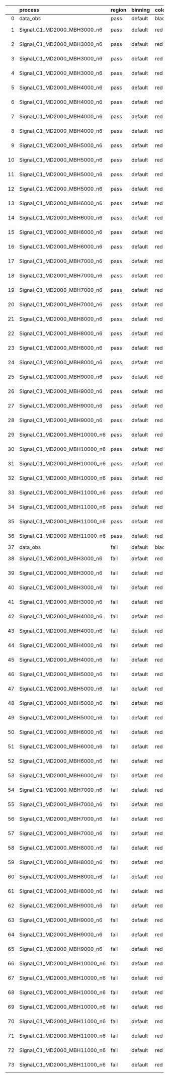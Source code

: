 |    | process                      | region   | binning   | color   | process_type   |   scale | variation   | source_filename                                                       | source_histname    | alias                        | title     |   combine_idx |     lnN |   shapes | syst_type   | direction   | variation_alias   |
|---:|:-----------------------------|:---------|:----------|:--------|:---------------|--------:|:------------|:----------------------------------------------------------------------|:-------------------|:-----------------------------|:----------|--------------:|--------:|---------:|:------------|:------------|:------------------|
|  0 | data_obs                     | pass     | default   | black   | DATA           |       1 | nominal     | ./histograms_for_2DAlphabet_v18//BH_Data.root                         | hpass              | Data                         | Data      |           nan | nan     |      nan | nan         | nan         | nan               |
|  1 | Signal_C1_MD2000_MBH3000_n6  | pass     | default   | red     | SIGNAL         |       1 | lumi        | ./histograms_for_2DAlphabet_v18//BH_Signal_C1_MD2000_MBH3000_n6.root  | hpass              | Signal_C1_MD2000_MBH3000_n6  | BH signal |           nan |   1.016 |      nan | lnN         | nan         | nan               |
|  2 | Signal_C1_MD2000_MBH3000_n6  | pass     | default   | red     | SIGNAL         |       1 | SVM         | ./histograms_for_2DAlphabet_v18//BH_Signal_C1_MD2000_MBH3000_n6.root  | hpass_SVMsyst_up   | Signal_C1_MD2000_MBH3000_n6  | BH signal |           nan | nan     |        1 | shapes      | Up          | SVMsyst           |
|  3 | Signal_C1_MD2000_MBH3000_n6  | pass     | default   | red     | SIGNAL         |       1 | SVM         | ./histograms_for_2DAlphabet_v18//BH_Signal_C1_MD2000_MBH3000_n6.root  | hpass_SVMsyst_down | Signal_C1_MD2000_MBH3000_n6  | BH signal |           nan | nan     |        1 | shapes      | Down        | SVMsyst           |
|  4 | Signal_C1_MD2000_MBH3000_n6  | pass     | default   | red     | SIGNAL         |       1 | nominal     | ./histograms_for_2DAlphabet_v18//BH_Signal_C1_MD2000_MBH3000_n6.root  | hpass              | Signal_C1_MD2000_MBH3000_n6  | BH signal |           nan | nan     |      nan | nan         | nan         | nan               |
|  5 | Signal_C1_MD2000_MBH4000_n6  | pass     | default   | red     | SIGNAL         |       1 | lumi        | ./histograms_for_2DAlphabet_v18//BH_Signal_C1_MD2000_MBH4000_n6.root  | hpass              | Signal_C1_MD2000_MBH4000_n6  | BH signal |           nan |   1.016 |      nan | lnN         | nan         | nan               |
|  6 | Signal_C1_MD2000_MBH4000_n6  | pass     | default   | red     | SIGNAL         |       1 | SVM         | ./histograms_for_2DAlphabet_v18//BH_Signal_C1_MD2000_MBH4000_n6.root  | hpass_SVMsyst_up   | Signal_C1_MD2000_MBH4000_n6  | BH signal |           nan | nan     |        1 | shapes      | Up          | SVMsyst           |
|  7 | Signal_C1_MD2000_MBH4000_n6  | pass     | default   | red     | SIGNAL         |       1 | SVM         | ./histograms_for_2DAlphabet_v18//BH_Signal_C1_MD2000_MBH4000_n6.root  | hpass_SVMsyst_down | Signal_C1_MD2000_MBH4000_n6  | BH signal |           nan | nan     |        1 | shapes      | Down        | SVMsyst           |
|  8 | Signal_C1_MD2000_MBH4000_n6  | pass     | default   | red     | SIGNAL         |       1 | nominal     | ./histograms_for_2DAlphabet_v18//BH_Signal_C1_MD2000_MBH4000_n6.root  | hpass              | Signal_C1_MD2000_MBH4000_n6  | BH signal |           nan | nan     |      nan | nan         | nan         | nan               |
|  9 | Signal_C1_MD2000_MBH5000_n6  | pass     | default   | red     | SIGNAL         |       1 | lumi        | ./histograms_for_2DAlphabet_v18//BH_Signal_C1_MD2000_MBH5000_n6.root  | hpass              | Signal_C1_MD2000_MBH5000_n6  | BH signal |           nan |   1.016 |      nan | lnN         | nan         | nan               |
| 10 | Signal_C1_MD2000_MBH5000_n6  | pass     | default   | red     | SIGNAL         |       1 | SVM         | ./histograms_for_2DAlphabet_v18//BH_Signal_C1_MD2000_MBH5000_n6.root  | hpass_SVMsyst_up   | Signal_C1_MD2000_MBH5000_n6  | BH signal |           nan | nan     |        1 | shapes      | Up          | SVMsyst           |
| 11 | Signal_C1_MD2000_MBH5000_n6  | pass     | default   | red     | SIGNAL         |       1 | SVM         | ./histograms_for_2DAlphabet_v18//BH_Signal_C1_MD2000_MBH5000_n6.root  | hpass_SVMsyst_down | Signal_C1_MD2000_MBH5000_n6  | BH signal |           nan | nan     |        1 | shapes      | Down        | SVMsyst           |
| 12 | Signal_C1_MD2000_MBH5000_n6  | pass     | default   | red     | SIGNAL         |       1 | nominal     | ./histograms_for_2DAlphabet_v18//BH_Signal_C1_MD2000_MBH5000_n6.root  | hpass              | Signal_C1_MD2000_MBH5000_n6  | BH signal |           nan | nan     |      nan | nan         | nan         | nan               |
| 13 | Signal_C1_MD2000_MBH6000_n6  | pass     | default   | red     | SIGNAL         |       1 | lumi        | ./histograms_for_2DAlphabet_v18//BH_Signal_C1_MD2000_MBH6000_n6.root  | hpass              | Signal_C1_MD2000_MBH6000_n6  | BH signal |           nan |   1.016 |      nan | lnN         | nan         | nan               |
| 14 | Signal_C1_MD2000_MBH6000_n6  | pass     | default   | red     | SIGNAL         |       1 | SVM         | ./histograms_for_2DAlphabet_v18//BH_Signal_C1_MD2000_MBH6000_n6.root  | hpass_SVMsyst_up   | Signal_C1_MD2000_MBH6000_n6  | BH signal |           nan | nan     |        1 | shapes      | Up          | SVMsyst           |
| 15 | Signal_C1_MD2000_MBH6000_n6  | pass     | default   | red     | SIGNAL         |       1 | SVM         | ./histograms_for_2DAlphabet_v18//BH_Signal_C1_MD2000_MBH6000_n6.root  | hpass_SVMsyst_down | Signal_C1_MD2000_MBH6000_n6  | BH signal |           nan | nan     |        1 | shapes      | Down        | SVMsyst           |
| 16 | Signal_C1_MD2000_MBH6000_n6  | pass     | default   | red     | SIGNAL         |       1 | nominal     | ./histograms_for_2DAlphabet_v18//BH_Signal_C1_MD2000_MBH6000_n6.root  | hpass              | Signal_C1_MD2000_MBH6000_n6  | BH signal |           nan | nan     |      nan | nan         | nan         | nan               |
| 17 | Signal_C1_MD2000_MBH7000_n6  | pass     | default   | red     | SIGNAL         |       1 | lumi        | ./histograms_for_2DAlphabet_v18//BH_Signal_C1_MD2000_MBH7000_n6.root  | hpass              | Signal_C1_MD2000_MBH7000_n6  | BH signal |           nan |   1.016 |      nan | lnN         | nan         | nan               |
| 18 | Signal_C1_MD2000_MBH7000_n6  | pass     | default   | red     | SIGNAL         |       1 | SVM         | ./histograms_for_2DAlphabet_v18//BH_Signal_C1_MD2000_MBH7000_n6.root  | hpass_SVMsyst_up   | Signal_C1_MD2000_MBH7000_n6  | BH signal |           nan | nan     |        1 | shapes      | Up          | SVMsyst           |
| 19 | Signal_C1_MD2000_MBH7000_n6  | pass     | default   | red     | SIGNAL         |       1 | SVM         | ./histograms_for_2DAlphabet_v18//BH_Signal_C1_MD2000_MBH7000_n6.root  | hpass_SVMsyst_down | Signal_C1_MD2000_MBH7000_n6  | BH signal |           nan | nan     |        1 | shapes      | Down        | SVMsyst           |
| 20 | Signal_C1_MD2000_MBH7000_n6  | pass     | default   | red     | SIGNAL         |       1 | nominal     | ./histograms_for_2DAlphabet_v18//BH_Signal_C1_MD2000_MBH7000_n6.root  | hpass              | Signal_C1_MD2000_MBH7000_n6  | BH signal |           nan | nan     |      nan | nan         | nan         | nan               |
| 21 | Signal_C1_MD2000_MBH8000_n6  | pass     | default   | red     | SIGNAL         |       1 | lumi        | ./histograms_for_2DAlphabet_v18//BH_Signal_C1_MD2000_MBH8000_n6.root  | hpass              | Signal_C1_MD2000_MBH8000_n6  | BH signal |           nan |   1.016 |      nan | lnN         | nan         | nan               |
| 22 | Signal_C1_MD2000_MBH8000_n6  | pass     | default   | red     | SIGNAL         |       1 | SVM         | ./histograms_for_2DAlphabet_v18//BH_Signal_C1_MD2000_MBH8000_n6.root  | hpass_SVMsyst_up   | Signal_C1_MD2000_MBH8000_n6  | BH signal |           nan | nan     |        1 | shapes      | Up          | SVMsyst           |
| 23 | Signal_C1_MD2000_MBH8000_n6  | pass     | default   | red     | SIGNAL         |       1 | SVM         | ./histograms_for_2DAlphabet_v18//BH_Signal_C1_MD2000_MBH8000_n6.root  | hpass_SVMsyst_down | Signal_C1_MD2000_MBH8000_n6  | BH signal |           nan | nan     |        1 | shapes      | Down        | SVMsyst           |
| 24 | Signal_C1_MD2000_MBH8000_n6  | pass     | default   | red     | SIGNAL         |       1 | nominal     | ./histograms_for_2DAlphabet_v18//BH_Signal_C1_MD2000_MBH8000_n6.root  | hpass              | Signal_C1_MD2000_MBH8000_n6  | BH signal |           nan | nan     |      nan | nan         | nan         | nan               |
| 25 | Signal_C1_MD2000_MBH9000_n6  | pass     | default   | red     | SIGNAL         |       1 | lumi        | ./histograms_for_2DAlphabet_v18//BH_Signal_C1_MD2000_MBH9000_n6.root  | hpass              | Signal_C1_MD2000_MBH9000_n6  | BH signal |           nan |   1.016 |      nan | lnN         | nan         | nan               |
| 26 | Signal_C1_MD2000_MBH9000_n6  | pass     | default   | red     | SIGNAL         |       1 | SVM         | ./histograms_for_2DAlphabet_v18//BH_Signal_C1_MD2000_MBH9000_n6.root  | hpass_SVMsyst_up   | Signal_C1_MD2000_MBH9000_n6  | BH signal |           nan | nan     |        1 | shapes      | Up          | SVMsyst           |
| 27 | Signal_C1_MD2000_MBH9000_n6  | pass     | default   | red     | SIGNAL         |       1 | SVM         | ./histograms_for_2DAlphabet_v18//BH_Signal_C1_MD2000_MBH9000_n6.root  | hpass_SVMsyst_down | Signal_C1_MD2000_MBH9000_n6  | BH signal |           nan | nan     |        1 | shapes      | Down        | SVMsyst           |
| 28 | Signal_C1_MD2000_MBH9000_n6  | pass     | default   | red     | SIGNAL         |       1 | nominal     | ./histograms_for_2DAlphabet_v18//BH_Signal_C1_MD2000_MBH9000_n6.root  | hpass              | Signal_C1_MD2000_MBH9000_n6  | BH signal |           nan | nan     |      nan | nan         | nan         | nan               |
| 29 | Signal_C1_MD2000_MBH10000_n6 | pass     | default   | red     | SIGNAL         |       1 | lumi        | ./histograms_for_2DAlphabet_v18//BH_Signal_C1_MD2000_MBH10000_n6.root | hpass              | Signal_C1_MD2000_MBH10000_n6 | BH signal |           nan |   1.016 |      nan | lnN         | nan         | nan               |
| 30 | Signal_C1_MD2000_MBH10000_n6 | pass     | default   | red     | SIGNAL         |       1 | SVM         | ./histograms_for_2DAlphabet_v18//BH_Signal_C1_MD2000_MBH10000_n6.root | hpass_SVMsyst_up   | Signal_C1_MD2000_MBH10000_n6 | BH signal |           nan | nan     |        1 | shapes      | Up          | SVMsyst           |
| 31 | Signal_C1_MD2000_MBH10000_n6 | pass     | default   | red     | SIGNAL         |       1 | SVM         | ./histograms_for_2DAlphabet_v18//BH_Signal_C1_MD2000_MBH10000_n6.root | hpass_SVMsyst_down | Signal_C1_MD2000_MBH10000_n6 | BH signal |           nan | nan     |        1 | shapes      | Down        | SVMsyst           |
| 32 | Signal_C1_MD2000_MBH10000_n6 | pass     | default   | red     | SIGNAL         |       1 | nominal     | ./histograms_for_2DAlphabet_v18//BH_Signal_C1_MD2000_MBH10000_n6.root | hpass              | Signal_C1_MD2000_MBH10000_n6 | BH signal |           nan | nan     |      nan | nan         | nan         | nan               |
| 33 | Signal_C1_MD2000_MBH11000_n6 | pass     | default   | red     | SIGNAL         |       1 | lumi        | ./histograms_for_2DAlphabet_v18//BH_Signal_C1_MD2000_MBH11000_n6.root | hpass              | Signal_C1_MD2000_MBH11000_n6 | BH signal |           nan |   1.016 |      nan | lnN         | nan         | nan               |
| 34 | Signal_C1_MD2000_MBH11000_n6 | pass     | default   | red     | SIGNAL         |       1 | SVM         | ./histograms_for_2DAlphabet_v18//BH_Signal_C1_MD2000_MBH11000_n6.root | hpass_SVMsyst_up   | Signal_C1_MD2000_MBH11000_n6 | BH signal |           nan | nan     |        1 | shapes      | Up          | SVMsyst           |
| 35 | Signal_C1_MD2000_MBH11000_n6 | pass     | default   | red     | SIGNAL         |       1 | SVM         | ./histograms_for_2DAlphabet_v18//BH_Signal_C1_MD2000_MBH11000_n6.root | hpass_SVMsyst_down | Signal_C1_MD2000_MBH11000_n6 | BH signal |           nan | nan     |        1 | shapes      | Down        | SVMsyst           |
| 36 | Signal_C1_MD2000_MBH11000_n6 | pass     | default   | red     | SIGNAL         |       1 | nominal     | ./histograms_for_2DAlphabet_v18//BH_Signal_C1_MD2000_MBH11000_n6.root | hpass              | Signal_C1_MD2000_MBH11000_n6 | BH signal |           nan | nan     |      nan | nan         | nan         | nan               |
| 37 | data_obs                     | fail     | default   | black   | DATA           |       1 | nominal     | ./histograms_for_2DAlphabet_v18//BH_Data.root                         | hfail              | Data                         | Data      |           nan | nan     |      nan | nan         | nan         | nan               |
| 38 | Signal_C1_MD2000_MBH3000_n6  | fail     | default   | red     | SIGNAL         |       1 | lumi        | ./histograms_for_2DAlphabet_v18//BH_Signal_C1_MD2000_MBH3000_n6.root  | hfail              | Signal_C1_MD2000_MBH3000_n6  | BH signal |           nan |   1.016 |      nan | lnN         | nan         | nan               |
| 39 | Signal_C1_MD2000_MBH3000_n6  | fail     | default   | red     | SIGNAL         |       1 | SVM         | ./histograms_for_2DAlphabet_v18//BH_Signal_C1_MD2000_MBH3000_n6.root  | hfail_SVMsyst_up   | Signal_C1_MD2000_MBH3000_n6  | BH signal |           nan | nan     |        1 | shapes      | Up          | SVMsyst           |
| 40 | Signal_C1_MD2000_MBH3000_n6  | fail     | default   | red     | SIGNAL         |       1 | SVM         | ./histograms_for_2DAlphabet_v18//BH_Signal_C1_MD2000_MBH3000_n6.root  | hfail_SVMsyst_down | Signal_C1_MD2000_MBH3000_n6  | BH signal |           nan | nan     |        1 | shapes      | Down        | SVMsyst           |
| 41 | Signal_C1_MD2000_MBH3000_n6  | fail     | default   | red     | SIGNAL         |       1 | nominal     | ./histograms_for_2DAlphabet_v18//BH_Signal_C1_MD2000_MBH3000_n6.root  | hfail              | Signal_C1_MD2000_MBH3000_n6  | BH signal |           nan | nan     |      nan | nan         | nan         | nan               |
| 42 | Signal_C1_MD2000_MBH4000_n6  | fail     | default   | red     | SIGNAL         |       1 | lumi        | ./histograms_for_2DAlphabet_v18//BH_Signal_C1_MD2000_MBH4000_n6.root  | hfail              | Signal_C1_MD2000_MBH4000_n6  | BH signal |           nan |   1.016 |      nan | lnN         | nan         | nan               |
| 43 | Signal_C1_MD2000_MBH4000_n6  | fail     | default   | red     | SIGNAL         |       1 | SVM         | ./histograms_for_2DAlphabet_v18//BH_Signal_C1_MD2000_MBH4000_n6.root  | hfail_SVMsyst_up   | Signal_C1_MD2000_MBH4000_n6  | BH signal |           nan | nan     |        1 | shapes      | Up          | SVMsyst           |
| 44 | Signal_C1_MD2000_MBH4000_n6  | fail     | default   | red     | SIGNAL         |       1 | SVM         | ./histograms_for_2DAlphabet_v18//BH_Signal_C1_MD2000_MBH4000_n6.root  | hfail_SVMsyst_down | Signal_C1_MD2000_MBH4000_n6  | BH signal |           nan | nan     |        1 | shapes      | Down        | SVMsyst           |
| 45 | Signal_C1_MD2000_MBH4000_n6  | fail     | default   | red     | SIGNAL         |       1 | nominal     | ./histograms_for_2DAlphabet_v18//BH_Signal_C1_MD2000_MBH4000_n6.root  | hfail              | Signal_C1_MD2000_MBH4000_n6  | BH signal |           nan | nan     |      nan | nan         | nan         | nan               |
| 46 | Signal_C1_MD2000_MBH5000_n6  | fail     | default   | red     | SIGNAL         |       1 | lumi        | ./histograms_for_2DAlphabet_v18//BH_Signal_C1_MD2000_MBH5000_n6.root  | hfail              | Signal_C1_MD2000_MBH5000_n6  | BH signal |           nan |   1.016 |      nan | lnN         | nan         | nan               |
| 47 | Signal_C1_MD2000_MBH5000_n6  | fail     | default   | red     | SIGNAL         |       1 | SVM         | ./histograms_for_2DAlphabet_v18//BH_Signal_C1_MD2000_MBH5000_n6.root  | hfail_SVMsyst_up   | Signal_C1_MD2000_MBH5000_n6  | BH signal |           nan | nan     |        1 | shapes      | Up          | SVMsyst           |
| 48 | Signal_C1_MD2000_MBH5000_n6  | fail     | default   | red     | SIGNAL         |       1 | SVM         | ./histograms_for_2DAlphabet_v18//BH_Signal_C1_MD2000_MBH5000_n6.root  | hfail_SVMsyst_down | Signal_C1_MD2000_MBH5000_n6  | BH signal |           nan | nan     |        1 | shapes      | Down        | SVMsyst           |
| 49 | Signal_C1_MD2000_MBH5000_n6  | fail     | default   | red     | SIGNAL         |       1 | nominal     | ./histograms_for_2DAlphabet_v18//BH_Signal_C1_MD2000_MBH5000_n6.root  | hfail              | Signal_C1_MD2000_MBH5000_n6  | BH signal |           nan | nan     |      nan | nan         | nan         | nan               |
| 50 | Signal_C1_MD2000_MBH6000_n6  | fail     | default   | red     | SIGNAL         |       1 | lumi        | ./histograms_for_2DAlphabet_v18//BH_Signal_C1_MD2000_MBH6000_n6.root  | hfail              | Signal_C1_MD2000_MBH6000_n6  | BH signal |           nan |   1.016 |      nan | lnN         | nan         | nan               |
| 51 | Signal_C1_MD2000_MBH6000_n6  | fail     | default   | red     | SIGNAL         |       1 | SVM         | ./histograms_for_2DAlphabet_v18//BH_Signal_C1_MD2000_MBH6000_n6.root  | hfail_SVMsyst_up   | Signal_C1_MD2000_MBH6000_n6  | BH signal |           nan | nan     |        1 | shapes      | Up          | SVMsyst           |
| 52 | Signal_C1_MD2000_MBH6000_n6  | fail     | default   | red     | SIGNAL         |       1 | SVM         | ./histograms_for_2DAlphabet_v18//BH_Signal_C1_MD2000_MBH6000_n6.root  | hfail_SVMsyst_down | Signal_C1_MD2000_MBH6000_n6  | BH signal |           nan | nan     |        1 | shapes      | Down        | SVMsyst           |
| 53 | Signal_C1_MD2000_MBH6000_n6  | fail     | default   | red     | SIGNAL         |       1 | nominal     | ./histograms_for_2DAlphabet_v18//BH_Signal_C1_MD2000_MBH6000_n6.root  | hfail              | Signal_C1_MD2000_MBH6000_n6  | BH signal |           nan | nan     |      nan | nan         | nan         | nan               |
| 54 | Signal_C1_MD2000_MBH7000_n6  | fail     | default   | red     | SIGNAL         |       1 | lumi        | ./histograms_for_2DAlphabet_v18//BH_Signal_C1_MD2000_MBH7000_n6.root  | hfail              | Signal_C1_MD2000_MBH7000_n6  | BH signal |           nan |   1.016 |      nan | lnN         | nan         | nan               |
| 55 | Signal_C1_MD2000_MBH7000_n6  | fail     | default   | red     | SIGNAL         |       1 | SVM         | ./histograms_for_2DAlphabet_v18//BH_Signal_C1_MD2000_MBH7000_n6.root  | hfail_SVMsyst_up   | Signal_C1_MD2000_MBH7000_n6  | BH signal |           nan | nan     |        1 | shapes      | Up          | SVMsyst           |
| 56 | Signal_C1_MD2000_MBH7000_n6  | fail     | default   | red     | SIGNAL         |       1 | SVM         | ./histograms_for_2DAlphabet_v18//BH_Signal_C1_MD2000_MBH7000_n6.root  | hfail_SVMsyst_down | Signal_C1_MD2000_MBH7000_n6  | BH signal |           nan | nan     |        1 | shapes      | Down        | SVMsyst           |
| 57 | Signal_C1_MD2000_MBH7000_n6  | fail     | default   | red     | SIGNAL         |       1 | nominal     | ./histograms_for_2DAlphabet_v18//BH_Signal_C1_MD2000_MBH7000_n6.root  | hfail              | Signal_C1_MD2000_MBH7000_n6  | BH signal |           nan | nan     |      nan | nan         | nan         | nan               |
| 58 | Signal_C1_MD2000_MBH8000_n6  | fail     | default   | red     | SIGNAL         |       1 | lumi        | ./histograms_for_2DAlphabet_v18//BH_Signal_C1_MD2000_MBH8000_n6.root  | hfail              | Signal_C1_MD2000_MBH8000_n6  | BH signal |           nan |   1.016 |      nan | lnN         | nan         | nan               |
| 59 | Signal_C1_MD2000_MBH8000_n6  | fail     | default   | red     | SIGNAL         |       1 | SVM         | ./histograms_for_2DAlphabet_v18//BH_Signal_C1_MD2000_MBH8000_n6.root  | hfail_SVMsyst_up   | Signal_C1_MD2000_MBH8000_n6  | BH signal |           nan | nan     |        1 | shapes      | Up          | SVMsyst           |
| 60 | Signal_C1_MD2000_MBH8000_n6  | fail     | default   | red     | SIGNAL         |       1 | SVM         | ./histograms_for_2DAlphabet_v18//BH_Signal_C1_MD2000_MBH8000_n6.root  | hfail_SVMsyst_down | Signal_C1_MD2000_MBH8000_n6  | BH signal |           nan | nan     |        1 | shapes      | Down        | SVMsyst           |
| 61 | Signal_C1_MD2000_MBH8000_n6  | fail     | default   | red     | SIGNAL         |       1 | nominal     | ./histograms_for_2DAlphabet_v18//BH_Signal_C1_MD2000_MBH8000_n6.root  | hfail              | Signal_C1_MD2000_MBH8000_n6  | BH signal |           nan | nan     |      nan | nan         | nan         | nan               |
| 62 | Signal_C1_MD2000_MBH9000_n6  | fail     | default   | red     | SIGNAL         |       1 | lumi        | ./histograms_for_2DAlphabet_v18//BH_Signal_C1_MD2000_MBH9000_n6.root  | hfail              | Signal_C1_MD2000_MBH9000_n6  | BH signal |           nan |   1.016 |      nan | lnN         | nan         | nan               |
| 63 | Signal_C1_MD2000_MBH9000_n6  | fail     | default   | red     | SIGNAL         |       1 | SVM         | ./histograms_for_2DAlphabet_v18//BH_Signal_C1_MD2000_MBH9000_n6.root  | hfail_SVMsyst_up   | Signal_C1_MD2000_MBH9000_n6  | BH signal |           nan | nan     |        1 | shapes      | Up          | SVMsyst           |
| 64 | Signal_C1_MD2000_MBH9000_n6  | fail     | default   | red     | SIGNAL         |       1 | SVM         | ./histograms_for_2DAlphabet_v18//BH_Signal_C1_MD2000_MBH9000_n6.root  | hfail_SVMsyst_down | Signal_C1_MD2000_MBH9000_n6  | BH signal |           nan | nan     |        1 | shapes      | Down        | SVMsyst           |
| 65 | Signal_C1_MD2000_MBH9000_n6  | fail     | default   | red     | SIGNAL         |       1 | nominal     | ./histograms_for_2DAlphabet_v18//BH_Signal_C1_MD2000_MBH9000_n6.root  | hfail              | Signal_C1_MD2000_MBH9000_n6  | BH signal |           nan | nan     |      nan | nan         | nan         | nan               |
| 66 | Signal_C1_MD2000_MBH10000_n6 | fail     | default   | red     | SIGNAL         |       1 | lumi        | ./histograms_for_2DAlphabet_v18//BH_Signal_C1_MD2000_MBH10000_n6.root | hfail              | Signal_C1_MD2000_MBH10000_n6 | BH signal |           nan |   1.016 |      nan | lnN         | nan         | nan               |
| 67 | Signal_C1_MD2000_MBH10000_n6 | fail     | default   | red     | SIGNAL         |       1 | SVM         | ./histograms_for_2DAlphabet_v18//BH_Signal_C1_MD2000_MBH10000_n6.root | hfail_SVMsyst_up   | Signal_C1_MD2000_MBH10000_n6 | BH signal |           nan | nan     |        1 | shapes      | Up          | SVMsyst           |
| 68 | Signal_C1_MD2000_MBH10000_n6 | fail     | default   | red     | SIGNAL         |       1 | SVM         | ./histograms_for_2DAlphabet_v18//BH_Signal_C1_MD2000_MBH10000_n6.root | hfail_SVMsyst_down | Signal_C1_MD2000_MBH10000_n6 | BH signal |           nan | nan     |        1 | shapes      | Down        | SVMsyst           |
| 69 | Signal_C1_MD2000_MBH10000_n6 | fail     | default   | red     | SIGNAL         |       1 | nominal     | ./histograms_for_2DAlphabet_v18//BH_Signal_C1_MD2000_MBH10000_n6.root | hfail              | Signal_C1_MD2000_MBH10000_n6 | BH signal |           nan | nan     |      nan | nan         | nan         | nan               |
| 70 | Signal_C1_MD2000_MBH11000_n6 | fail     | default   | red     | SIGNAL         |       1 | lumi        | ./histograms_for_2DAlphabet_v18//BH_Signal_C1_MD2000_MBH11000_n6.root | hfail              | Signal_C1_MD2000_MBH11000_n6 | BH signal |           nan |   1.016 |      nan | lnN         | nan         | nan               |
| 71 | Signal_C1_MD2000_MBH11000_n6 | fail     | default   | red     | SIGNAL         |       1 | SVM         | ./histograms_for_2DAlphabet_v18//BH_Signal_C1_MD2000_MBH11000_n6.root | hfail_SVMsyst_up   | Signal_C1_MD2000_MBH11000_n6 | BH signal |           nan | nan     |        1 | shapes      | Up          | SVMsyst           |
| 72 | Signal_C1_MD2000_MBH11000_n6 | fail     | default   | red     | SIGNAL         |       1 | SVM         | ./histograms_for_2DAlphabet_v18//BH_Signal_C1_MD2000_MBH11000_n6.root | hfail_SVMsyst_down | Signal_C1_MD2000_MBH11000_n6 | BH signal |           nan | nan     |        1 | shapes      | Down        | SVMsyst           |
| 73 | Signal_C1_MD2000_MBH11000_n6 | fail     | default   | red     | SIGNAL         |       1 | nominal     | ./histograms_for_2DAlphabet_v18//BH_Signal_C1_MD2000_MBH11000_n6.root | hfail              | Signal_C1_MD2000_MBH11000_n6 | BH signal |           nan | nan     |      nan | nan         | nan         | nan               |